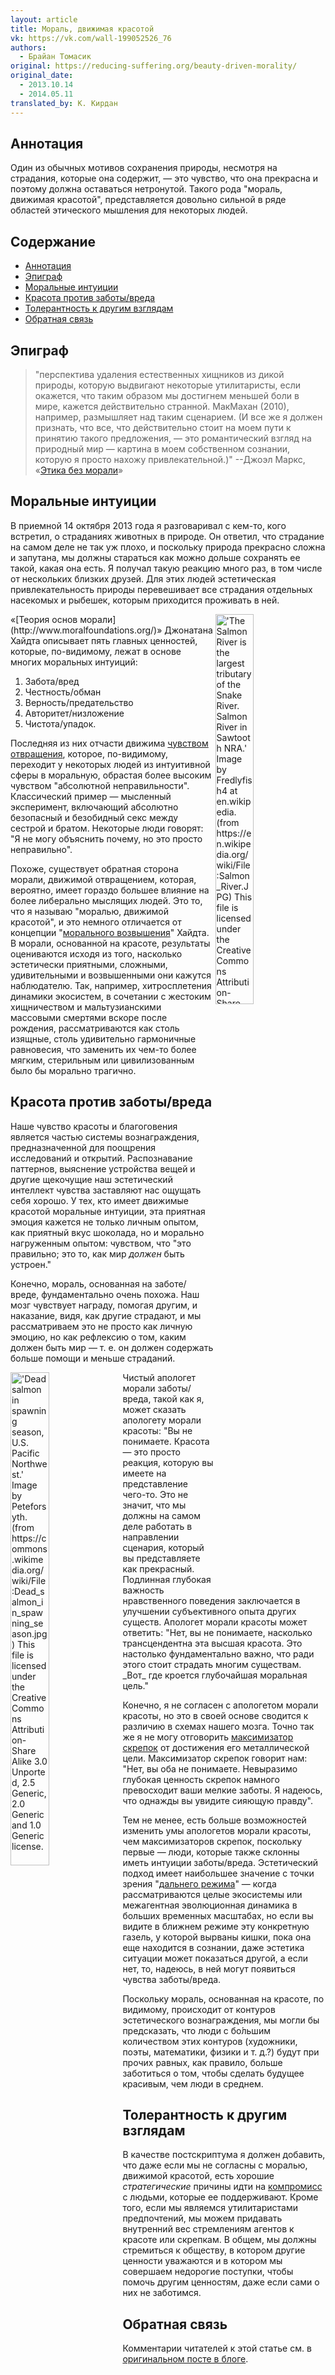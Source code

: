 ```yaml
---
layout: article
title: Мораль, движимая красотой
vk: https://vk.com/wall-199052526_76
authors:
  - Брайан Томасик
original: https://reducing-suffering.org/beauty-driven-morality/
original_date:
  - 2013.10.14
  - 2014.05.11
translated_by: К. Кирдан
---
```

<h2 id="1">Аннотация</h2>

Один из обычных мотивов сохранения природы, несмотря на страдания, которые она содержит, — это чувство, что она прекрасна и поэтому должна оставаться нетронутой. Такого рода "мораль, движимая красотой", представляется довольно сильной в ряде областей этического мышления для некоторых людей.

## Содержание

- [Аннотация](#1)
- [Эпиграф](#2)
- [Моральные интуиции](#3)
- [Красота против заботы/вреда](#4)
- [Толерантность к другим взглядам](#5)
- [Обратная связь](#6)

<h2 id="2">Эпиграф</h2>

> "перспектива удаления естественных хищников из дикой природы, которую выдвигают некоторые утилитаристы, если окажется, что таким образом мы достигнем меньшей боли в мире, кажется действительно странной. МакМахан (2010), например, размышляет над таким сценарием. (И все же я должен признать, что все, что действительно стоит на моем пути к принятию такого предложения, — это романтический взгляд на природный мир — картина в моем собственном сознании, которую я просто нахожу привлекательной.)" --Джоэл Маркс, «[Этика без морали](http://www.amazon.com/Ethics-without-Morals-Amorality-Routledge/dp/041563556X)»

<h2 id="3">Моральные интуиции</h2>

В приемной 14 октября 2013 года я разговаривал с кем-то, кого встретил, о страданиях животных в природе. Он ответил, что страдание на самом деле не так уж плохо, и поскольку природа прекрасно сложна и запутана, мы должны стараться как можно дольше сохранять ее такой, какая она есть. Я получал такую реакцию много раз, в том числе от нескольких близких друзей. Для этих людей эстетическая привлекательность природы перевешивает все страдания отдельных насекомых и рыбешек, которым приходится проживать в ней.

<img src="https://reducing-suffering.org/wp-content/uploads/2014/10/Salmon_River.jpg" title="'The Salmon River is the largest tributary of the Snake River. Salmon River in Sawtooth NRA.' Image by Fredlyfish4 at en.wikipedia. (from https://en.wikipedia.org/wiki/File:Salmon_River.JPG) This file is licensed under the Creative Commons Attribution-Share Alike 3.0 Unported license." width="35%" height="40%" align="right">
«[Теория основ морали](http://www.moralfoundations.org/)» Джонатана Хайдта описывает пять главных ценностей, которые, по-видимому, лежат в основе многих моральных интуиций:

1. Забота/вред
2. Честность/обман
3. Верность/предательство
4. Авторитет/низложение
5. Чистота/упадок.

Последняя из них отчасти движима [чувством отвращения](http://en.wikipedia.org/wiki/Jonathan_Haidt%23Moral_Disgust), которое, по-видимому, переходит у некоторых людей из интуитивной сферы в моральную, обрастая более высоким чувством "абсолютной неправильности". Классический пример — мысленный эксперимент, включающий абсолютно безопасный и безобидный секс между сестрой и братом. Некоторые люди говорят: "Я не могу объяснить почему, но это просто неправильно".

Похоже, существует обратная сторона морали, движимой отвращением, которая, вероятно, имеет гораздо большее влияние на более либерально мыслящих людей. Это то, что я называю "моралью, движимой красотой", и это немного отличается от концепции "[морального возвышения](http://en.wikipedia.org/wiki/Jonathan_Haidt%23Moral_Elevation)" Хайдта. В морали, основанной на красоте, результаты оцениваются исходя из того, насколько эстетически приятными, сложными, удивительными и возвышенными они кажутся наблюдателю. Так, например, хитросплетения динамики экосистем, в сочетании с жестоким хищничеством и мальтузианскими массовыми смертями вскоре после рождения, рассматриваются как столь изящные, столь удивительно гармоничные равновесия, что заменить их чем-то более мягким, стерильным или цивилизованным было бы морально трагично.

<h2 id="4">Красота против заботы/вреда</h2>

Наше чувство красоты и благоговения является частью системы вознаграждения, предназначенной для поощрения исследований и открытий. Распознавание паттернов, выяснение устройства вещей и другие щекочущие наш эстетический интеллект чувства заставляют нас ощущать себя хорошо. У тех, кто имеет движимые красотой моральные интуиции, эта приятная эмоция кажется не только личным опытом, как приятный вкус шоколада, но и морально нагруженным опытом: чувством, что "это правильно; это то, как мир _должен_ быть устроен."

Конечно, мораль, основанная на заботе/вреде, фундаментально очень похожа. Наш мозг чувствует награду, помогая другим, и наказание, видя, как другие страдают, и мы рассматриваем это не просто как личную эмоцию, но как рефлексию о том, каким должен быть мир — т. е. он должен содержать больше помощи и меньше страданий.

<img src="https://reducing-suffering.org/wp-content/uploads/2014/09/Dead_salmon_in_spawning_season.jpg" title="'Dead salmon in spawning season, U.S. Pacific Northwest.' Image by Peteforsyth. (from https://commons.wikimedia.org/wiki/File:Dead_salmon_in_spawning_season.jpg) This file is licensed under the Creative Commons Attribution-Share Alike 3.0 Unported, 2.5 Generic, 2.0 Generic and 1.0 Generic license." width="35%" height="45%" align="left"/>
Чистый апологет морали заботы/вреда, такой как я, может сказать апологету морали красоты: "Вы не понимаете. Красота — это просто реакция, которую вы имеете на представление чего-то. Это не значит, что мы должны на самом деле работать в направлении сценария, который вы представляете как прекрасный. Подлинная глубокая важность нравственного поведения заключается в улучшении субъективного опыта других существ. Апологет морали красоты может ответить: "Нет, вы не понимаете, насколько трансцендентна эта высшая красота. Это настолько фундаментально важно, что ради этого стоит страдать многим существам. _Вот_ где кроется глубочайшая моральная цель."

Конечно, я не согласен с апологетом морали красоты, но это в своей основе сводится к различию в схемах нашего мозга. Точно так же я не могу отговорить [максимизатор скрепок](http://wiki.lesswrong.com/wiki/Paperclip_maximizer) от достижения его металлической цели. Максимизатор скрепок говорит нам: "Нет, вы оба не понимаете. Невыразимо глубокая ценность скрепок намного превосходит ваши мелкие заботы. Я надеюсь, что однажды вы увидите сияющую правду".

Тем не менее, есть больше возможностей изменить умы апологетов морали красоты, чем максимизаторов скрепок, поскольку первые — люди, которые также склонны иметь интуиции заботы/вреда. Эстетический подход имеет наибольшее значение с точки зрения "[дальнего режима](http://wiki.lesswrong.com/wiki/Near/far_thinking)" — когда рассматриваются целые экосистемы или межагентная эволюционная динамика в больших временных масштабах, но если вы видите в ближнем режиме эту конкретную газель, у которой вырваны кишки, пока она еще находится в сознании, даже эстетика ситуации может показаться другой, а если нет, то, надеюсь, в ней могут появиться чувства заботы/вреда.

Поскольку мораль, основанная на красоте, по видимому, происходит от контуров эстетического вознаграждения, мы могли бы предсказать, что люди с бо́льшим количеством этих контуров (художники, поэты, математики, физики и т. д.?) будут при прочих равных, как правило, больше заботиться о том, чтобы сделать будущее красивым, чем люди в среднем.

<h2 id="5">Толерантность к другим взглядам</h2>

В качестве постскриптума я должен добавить, что даже если мы не согласны с моралью, движимой красотой, есть хорошие _стратегические_ причины идти на [компромисс](http://utilitarian-essays.com/compromise.html) с людьми, которые ее поддерживают. Кроме того, если мы являемся утилитаристами предпочтений, мы можем придавать внутренний вес стремлениям агентов к красоте или скрепкам. В общем, мы должны стремиться к обществу, в котором другие ценности уважаются и в котором мы совершаем недорогие поступки, чтобы помочь другим ценностям, даже если сами о них не заботимся.

<h2 id="6">Обратная связь</h2>

Комментарии читателей к этой статье см. в [оригинальном посте в блоге](https://reducing-suffering.blogspot.com/2013/10/beauty-driven-morality.html).